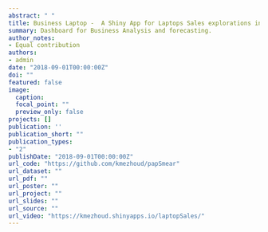```yaml
---
abstract: " "
title: Business Laptop -  A Shiny App for Laptops Sales explorations in UK.
summary: Dashboard for Business Analysis and forecasting.
author_notes:
- Equal contribution
authors:
- admin
date: "2018-09-01T00:00:00Z"
doi: ""
featured: false
image:
  caption:
  focal_point: ""
  preview_only: false
projects: []
publication: ''
publication_short: ""
publication_types:
- "2"
publishDate: "2018-09-01T00:00:00Z"
url_code: "https://github.com/kmezhoud/papSmear"
url_dataset: ""
url_pdf: ""
url_poster: ""
url_project: ""
url_slides: ""
url_source: ""
url_video: "https://kmezhoud.shinyapps.io/laptopSales/"
---
```

